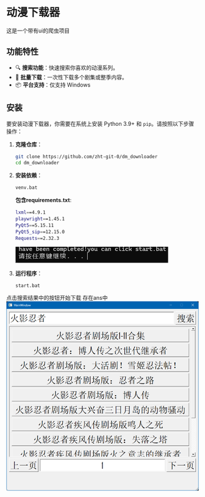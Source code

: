 # 动漫下载器
这是一个带有ui的爬虫项目

## 功能特性

- 🔍 **搜索功能**：快速搜索你喜欢的动漫系列。
- 🚀 **批量下载**：一次性下载多个剧集或整季内容。
- 📦 **平台支持**：仅支持 Windows

## 安装

要安装动漫下载器，你需要在系统上安装 Python 3.9+ 和 `pip`。请按照以下步骤操作：

1. **克隆仓库**：
    ```bash
    git clone https://github.com/zht-git-0/dm_downloader
    cd dm_downloader
    ```

2. **安装依赖**：
    ```bash
    venv.bat
    ```
    **包含requirements.txt**:
    ```bash
    lxml==4.9.1
    playwright==1.45.1
    PyQt5==5.15.11
    PyQt5_sip==12.15.0
    Requests==2.32.3
    ```
    ![运行结果](img/finish.png)
3. **运行程序**：
    ```bash
    start.bat
    ```
点击搜索结果中的按钮开始下载
存在ans中
![运行结果](img/introduce.png)
